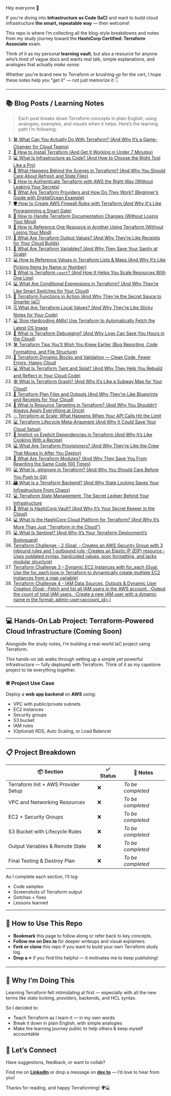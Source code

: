 Hey everyone 👋

If you're diving into **Infrastructure as Code (IaC)** and want to build cloud infrastructure **the smart, repeatable way** — then welcome!

This repo is where I’m collecting all the blog-style breakdowns and notes from my study journey toward the **HashiCorp Certified: Terraform Associate** exam.

Think of it as my personal **learning vault**, but also a resource for anyone who’s tired of vague docs and wants real talk, simple explanations, and analogies that actually *make sense*.

Whether you're brand new to Terraform or brushing up for the cert, I hope these notes help you "get it" — not just memorize it 👇

---

## 📚 Blog Posts / Learning Notes

> Each post breaks down Terraform concepts in plain English, using analogies, examples, and visuals when it helps. Here’s the learning path I’m following:

1. [🛠️ What Can You Actually Do With Terraform? (And Why It’s a Game-Changer for Cloud Teams)](https://dev.to/1suleyman/what-can-you-actually-do-with-terraform-and-why-its-a-game-changer-for-cloud-teams-fk2)
2. [🧰 How to Install Terraform (And Get It Working in Under 7 Minutes)](https://dev.to/1suleyman/how-to-install-terraform-and-get-it-working-in-under-7-minutes-4im1)
3. [💻 What Is Infrastructure as Code? (And How to Choose the Right Tool Like a Pro)](https://dev.to/1suleyman/what-is-infrastructure-as-code-and-how-to-choose-the-right-tool-like-a-pro-3ahh)
4. [🧠 What Happens Behind the Scenes in Terraform? (And Why You Should Care About Refresh and State Files)](https://dev.to/1suleyman/what-happens-behind-the-scenes-in-terraform-and-why-you-should-care-about-refresh-and-state-163d)
5. [🔐 How to Authenticate Terraform with AWS the Right Way (Without Leaking Your Secrets)](https://dev.to/1suleyman/how-to-authenticate-terraform-with-aws-the-right-way-without-leaking-your-secrets-1bbn)
6. [🧱 What Are Terraform Providers and How Do They Work? (Beginner’s Guide with DigitalOcean Example)](https://dev.to/1suleyman/what-are-terraform-providers-and-how-do-they-work-beginners-guide-with-digitalocean-example-2bkp)
7. [🛡️ How to Create AWS Firewall Rules with Terraform (And Why It's Like Programming a Smart Gate)](https://dev.to/1suleyman/how-to-create-aws-firewall-rules-with-terraform-and-why-its-like-programming-a-smart-gate-166m)
8. [🧠 How to Handle Terraform Documentation Changes (Without Losing Your Mind)](https://dev.to/1suleyman/how-to-handle-terraform-documentation-changes-without-losing-your-mind-58n1)
9. [🔗 How to Reference One Resource in Another Using Terraform (Without Losing Your Mind)](https://dev.to/1suleyman/how-to-reference-one-resource-in-another-using-terraform-without-losing-your-mind-32p5)
10. [🧾 What Are Terraform Output Values? (And Why They’re Like Receipts for Your Cloud Builds)](https://dev.to/1suleyman/what-are-terraform-output-values-and-why-theyre-like-receipts-for-your-cloud-builds-21e8)
11. [🧱 What Are Terraform Variables? (And Why They Save Your Sanity at Scale)](https://dev.to/1suleyman/what-are-terraform-variables-and-why-they-save-your-sanity-at-scale-2j8g)
12. [💻 How to Reference Values in Terraform Lists & Maps (And Why It’s Like Picking Items by Name or Number)](https://dev.to/1suleyman/how-to-reference-values-in-terraform-lists-maps-and-why-its-like-picking-items-by-name-or-54fb)
13. [🧱 What Is Terraform `count`? (And How It Helps You Scale Resources With One Line)](https://dev.to/1suleyman/what-is-terraform-count-and-how-it-helps-you-scale-resources-with-one-line-57ie)
14. [💻 What Are Conditional Expressions in Terraform? (And Why They’re Like Smart Switches for Your Cloud)](https://dev.to/1suleyman/what-are-conditional-expressions-in-terraform-and-why-theyre-like-smart-switches-for-your-2olb)
15. [🧠 Terraform Functions in Action (And Why They're the Secret Sauce to Smarter IaC)](https://dev.to/1suleyman/terraform-functions-in-action-and-why-theyre-the-secret-sauce-to-smarter-iac-4mcd)
16. [🗒️ What Are Terraform Local Values? (And Why They're Like Sticky Notes for Your Code)](https://dev.to/1suleyman/what-are-terraform-local-values-and-why-theyre-like-sticky-notes-for-your-code-ha4)
17. [💻 Stop Hardcoding AMIs! Use Terraform to Automatically Fetch the Latest OS Image](https://dev.to/1suleyman/stop-hardcoding-amis-use-terraform-to-automatically-fetch-the-latest-os-image-42af)
18. [🧰 What Is Terraform Debugging? (And Why Logs Can Save You Hours in the Cloud)](https://dev.to/1suleyman/what-is-terraform-debugging-and-why-logs-can-save-you-hours-in-the-cloud-8e0)
19. [🛠️ Terraform Tips You’ll Wish You Knew Earlier (Bug Reporting, Code Formatting, and File Structure)](https://dev.to/1suleyman/terraform-tips-youll-wish-you-knew-earlier-bug-reporting-code-formatting-and-file-structure-1kn1)
20. [🧱 Terraform Dynamic Blocks and Validation — Clean Code, Fewer Errors, Happy Cloud](https://dev.to/1suleyman/terraform-dynamic-blocks-and-validation-clean-code-fewer-errors-happy-cloud-4e20)
21. [💻 What Is Terraform Taint and Splat? (And Why They Help You Rebuild and Reflect in Your Cloud Code)](https://dev.to/1suleyman/what-is-terraform-taint-and-splat-and-why-they-help-you-rebuild-and-reflect-in-your-cloud-code-1e44)
22. [🕸️ What Is Terraform Graph? (And Why It’s Like a Subway Map for Your Cloud)](https://dev.to/1suleyman/what-is-terraform-graph-and-why-its-like-a-subway-map-for-your-cloud-9cf)
23. [🧱 Terraform Plan Files and Outputs (And Why They're Like Blueprints and Receipts for Your Cloud)](https://dev.to/1suleyman/terraform-plan-files-and-outputs-and-why-theyre-like-blueprints-and-receipts-for-your-cloud-53b)
24. [🎯 What Is Resource Targeting in Terraform? (And Why You Shouldn’t Always Apply Everything at Once)](https://dev.to/1suleyman/what-is-resource-targeting-in-terraform-and-why-you-shouldnt-always-apply-everything-at-once-n7)
25. [💥 Terraform at Scale: What Happens When Your API Calls Hit the Limit](https://dev.to/1suleyman/terraform-at-scale-what-happens-when-your-api-calls-hit-the-limit-1pb2)
26. [💻 Terraform Lifecycle Meta-Argument (And Why It Could Save Your Cloud Setup)](https://dev.to/1suleyman/terraform-lifecycle-meta-argument-and-why-it-could-save-your-cloud-setup-19i4)
27. [🔄 Implicit vs Explicit Dependencies in Terraform (And Why It’s Like Cooking With a Recipe)](https://dev.to/1suleyman/implicit-vs-explicit-dependencies-in-terraform-and-why-its-like-cooking-with-a-recipe-568b)
28. [💻 What Are Terraform Provisioners? (And Why They’re Like the Crew That Moves In After You Deploy)](https://dev.to/1suleyman/what-are-terraform-provisioners-and-why-theyre-like-the-crew-that-moves-in-after-you-deploy-36dm)
29. [🧱 What Are Terraform Modules? (And Why They Save You From Rewriting the Same Code 100 Times)](https://dev.to/1suleyman/what-are-terraform-modules-and-why-they-save-you-from-rewriting-the-same-code-100-times-453p)
30. [💻 What Is .gitignore in Terraform? (And Why You Should Care Before You Push to Git)](https://dev.to/1suleyman/what-is-gitignore-in-terraform-and-why-you-should-care-before-you-push-to-git-4o2h)
31. [🗃️ What Is a Terraform Backend? (And Why State Locking Saves Your Infrastructure From Chaos)](https://dev.to/1suleyman/what-is-a-terraform-backend-and-why-state-locking-saves-your-infrastructure-from-chaos-3jj3)
32. [💻 Terraform State Management: The Secret Ledger Behind Your Infrastructure](https://dev.to/1suleyman/terraform-state-management-the-secret-ledger-behind-your-infrastructure-4ge4)
33. [🔐 What Is HashiCorp Vault? (And Why It’s Your Secret Keeper in the Cloud)](https://dev.to/1suleyman/what-is-hashicorp-vault-and-why-its-your-secret-keeper-in-the-cloud-3em5)
34. [💻 What Is the HashiCorp Cloud Platform for Terraform? (And Why It’s More Than Just “Terraform in the Cloud”)](https://dev.to/1suleyman/what-is-the-hashicorp-cloud-platform-for-terraform-and-why-its-more-than-just-terraform-in-5gbo)
35. [💻 What Is Sentinel? (And Why It’s Your Terraform Deployment’s Bodyguard)](https://dev.to/1suleyman/what-is-sentinel-and-why-its-your-terraform-deployments-bodyguard-2hcb)
36. [Terraform Challenge - 2 (Goal: - Creates an AWS Security Group with 3 inbound rules and 1 outbound rule -Creates an Elastic IP (EIP) resource -Uses outdated syntax, hardcoded values, poor formatting, and lacks modular structure)](https://github.com/1suleyman/Tech-Journey/blob/main/Terraform/KP-TERRAFORM-LABS/Challenges/challenge-2.md)
37. [Terraform Challenge 3 – Dynamic EC2 Instances with for_each (Goal: Use the for_each loop in Terraform to dynamically create multiple EC2 instances from a map variable)](https://github.com/1suleyman/Tech-Journey/blob/main/Terraform/KP-TERRAFORM-LABS/Challenges/challenge-3.md)
38. [Terraform Challenge 4 - IAM Data Sources, Outputs & Dynamic User Creation (Goal: -Fetch and list all IAM users in the AWS account.
-Output the count of total IAM users.
-Create a new IAM user with a dynamic name in the format: admin-user<account_id>.)](https://github.com/1suleyman/Tech-Journey/blob/main/Terraform/KP-TERRAFORM-LABS/Challenges/challenge-4.md)

---

## 💻 Hands-On Lab Project: Terraform-Powered Cloud Infrastructure (Coming Soon)

Alongside the study notes, I’m building a real-world IaC project using Terraform.

This hands-on lab walks through setting up a simple yet powerful infrastructure — fully deployed with Terraform. Think of it as my capstone project to tie everything together.

### 🌐 Project Use Case
Deploy a **web app backend** on **AWS** using:
- VPC with public/private subnets
- EC2 instances
- Security groups
- S3 bucket
- IAM roles
- (Optional) RDS, Auto Scaling, or Load Balancer

---

## 📋 Project Breakdown

| 📦 Section | ✅ Status | 📎 Notes |
|------------|-----------|----------|
| Terraform Init + AWS Provider Setup | ❌ | _To be completed_ |
| VPC and Networking Resources | ❌ | _To be completed_ |
| EC2 + Security Groups | ❌ | _To be completed_ |
| S3 Bucket with Lifecycle Rules | ❌ | _To be completed_ |
| Output Variables & Remote State | ❌ | _To be completed_ |
| Final Testing & Destroy Plan | ❌ | _To be completed_ |

As I complete each section, I’ll log:
- Code samples
- Screenshots of Terraform output
- Gotchas + fixes
- Lessons learned

---

## 🔗 How to Use This Repo

- **Bookmark** this page to follow along or refer back to key concepts.
- **Follow me on Dev.to** for deeper writeups and visual explainers.
- **Fork or clone** this repo if you want to build your own Terraform study log.
- **Drop a ⭐** if you find this helpful — it motivates me to keep publishing!

---

## 🧠 Why I’m Doing This

Learning Terraform felt intimidating at first — especially with all the new terms like state locking, providers, backends, and HCL syntax.

So I decided to:
- Teach Terraform as I learn it — in my own words
- Break it down in plain English, with simple analogies
- Make the learning journey public to help others & keep myself accountable

## 🤝 Let’s Connect

Have suggestions, feedback, or want to collab?

Find me on **[LinkedIn](https://www.linkedin.com/in/suleyman-m-a74768221)** or drop a message on **[dev.to](https://dev.to/1suleyman)** — I’d love to hear from you!

Thanks for reading, and happy Terraforming! 🌍💻
